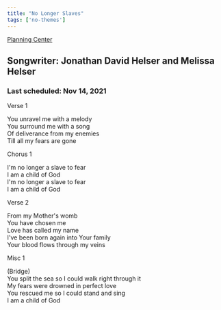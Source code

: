 ```yaml
---
title: "No Longer Slaves"
tags: ['no-themes']
---
```


[Planning Center](https://services.planningcenteronline.com/songs/17363513)

## Songwriter: Jonathan David Helser and Melissa Helser
### Last scheduled: Nov 14, 2021          

Verse 1  
  
You unravel me with a melody  
You surround me with a song  
Of deliverance from my enemies  
Till all my fears are gone  
  
Chorus 1  
  
I'm no longer a slave to fear  
I am a child of God  
I'm no longer a slave to fear  
I am a child of God  
  
Verse 2  
  
From my Mother's womb  
You have chosen me  
Love has called my name  
I've been born again into Your family  
Your blood flows through my veins  
  
Misc 1  
  
(Bridge)  
You split the sea so I could walk right through it  
My fears were drowned in perfect love  
You rescued me so I could stand and sing  
I am a child of God

